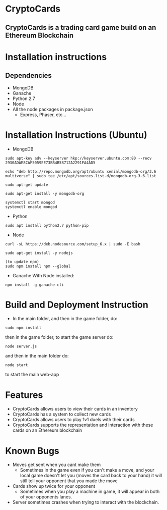 # CryptoCards
## CryptoCards is a trading card game build on an Ethereum Blockchain

# Installation instructions
## Dependencies
- MongoDB
- Ganache
- Python 2.7
- Node
- All the node packages in package.json
  - Express, Phaser, etc...

# Installation Instructions (Ubuntu)
- MongoDB
```
sudo apt-key adv --keyserver hkp://keyserver.ubuntu.com:80 --recv 2930ADAE8CAF5059EE73BB4B58712A2291FA4AD5

echo "deb http://repo.mongodb.org/apt/ubuntu xenial/mongodb-org/3.6 multiverse" | sudo tee /etc/apt/sources.list.d/mongodb-org-3.6.list

sudo apt-get update

sudo apt-get install -y mongodb-org

systemctl start mongod
systemctl enable mongod
```
- Python
```
sudo apt install python2.7 python-pip
```
- Node
```
curl -sL https://deb.nodesource.com/setup_6.x | sudo -E bash

sudo apt-get install -y nodejs

(to update npm)
sudo npm install npm --global
```
- Ganache
With Node installed:
```
npm install -g ganache-cli
```

# Build and Deployment Instruction
- In the main folder, and then in the game folder, do:
```
sudo npm install
```
then in the game folder, to start the game server do:
```
node server.js
```
and then in the main folder do:
```
node start
```
to start the main web-app

# Features
- CryptoCards allows users to view their cards in an inventory
- CryptoCards has a system to collect new cards
- CryptoCards allows users to play 1v1 duels with their cards
- CryptoCards supports the representation and interaction with 
these cards on an Ethereum blockchain

# Known Bugs
- Moves get sent when you cant make them
  - Sometimes in the game even if you can't make a move,
  and your local game doesn't let you (moves the card 
  back to your hand) it will still tell your opponent that
  you made the move
- Cards show up twice for your opponent
  - Sometimes when you play a machine in game, it will appear 
  in both of your opponents lanes.
- Server sometimes crashes when trying to interact with the
blockchain.